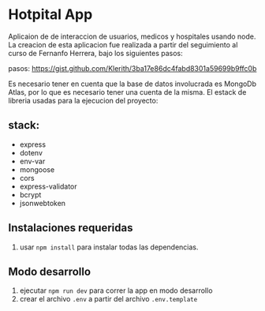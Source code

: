 # Hotpital App

Aplicaion de de interaccion de usuarios, medicos y hospitales usando node. La creacion de esta aplicacion fue realizada a partir del seguimiento al curso de Fernanfo Herrera, bajo los siguientes pasos:

pasos: https://gist.github.com/Klerith/3ba17e86dc4fabd8301a59699b9ffc0b

Es necesario tener en cuenta que la base de datos involucrada es MongoDb Atlas, por lo que es necesario tener una cuenta de la misma. El estack de libreria usadas para la ejecucion del proyecto:

## stack:

- express
- dotenv
- env-var
- mongoose
- cors
- express-validator
- bcrypt
- jsonwebtoken

## Instalaciones requeridas

1. usar `npm install` para instalar todas las dependencias.

## Modo desarrollo

1. ejecutar `npm run dev` para correr la app en modo desarrollo
2. crear el archivo `.env` a partir del archivo `.env.template`
